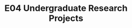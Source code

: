 ---
layout: project_batch
title: E04 Undergraduate Research Projects
permalink: /4yp/e04/
has_children: true
parent: Undergraduate Research Projects
batch: e04
code: 4yp

search_exclude: true
default_thumb_image: /data/categories/4yp/thumbnail.jpg
description: Research projects carried out by final year Computer Engineering students as part of coursework
---